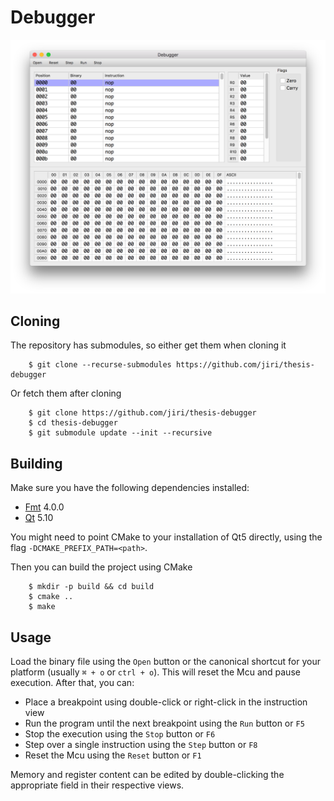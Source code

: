 # Debugger

![Screenshot](./doc/screenshot.png)

## Cloning

The repository has submodules, so either get them when cloning it

```console
    $ git clone --recurse-submodules https://github.com/jiri/thesis-debugger
```
    
Or fetch them after cloning

```console
    $ git clone https://github.com/jiri/thesis-debugger
    $ cd thesis-debugger
    $ git submodule update --init --recursive
```
    
## Building

Make sure you have the following dependencies installed:

 - [Fmt](http://fmtlib.net/latest/index.html) 4.0.0
 - [Qt](https://www.qt.io/) 5.10

You might need to point CMake to your installation of Qt5 directly, using the flag `-DCMAKE_PREFIX_PATH=<path>`.

Then you can build the project using CMake

```console
    $ mkdir -p build && cd build
    $ cmake ..
    $ make
```

## Usage

Load the binary file using the `Open` button or the canonical shortcut for your platform (usually `⌘ + o` or
`ctrl + o`). This will reset the Mcu and pause execution. After that, you can:

 - Place a breakpoint using double-click or right-click in the instruction view
 - Run the program until the next breakpoint using the `Run` button or `F5`
 - Stop the execution using the `Stop` button or `F6`
 - Step over a single instruction using the `Step` button or `F8`
 - Reset the Mcu using the `Reset` button or `F1`
 
Memory and register content can be edited by double-clicking the appropriate field in their respective views.
